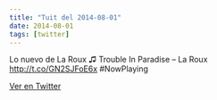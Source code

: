 ```yaml
---
title: "Tuit del 2014-08-01"
date: 2014-08-01
tags: [twitter]
---
```


Lo nuevo de La Roux ♫ Trouble In Paradise – La Roux http://t.co/GN2SJFoE6x #NowPlaying



[Ver en Twitter](https://twitter.com/i/web/status/495192427259363329)
